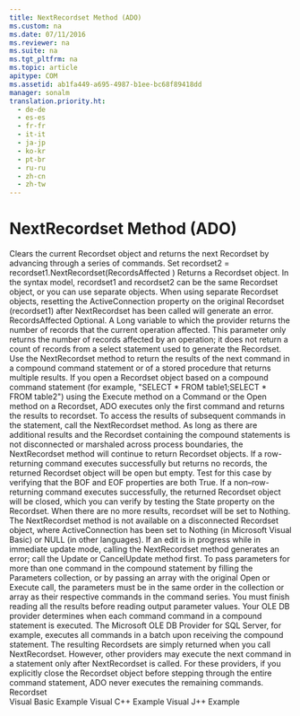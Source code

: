 ```yaml
---
title: NextRecordset Method (ADO)
ms.custom: na
ms.date: 07/11/2016
ms.reviewer: na
ms.suite: na
ms.tgt_pltfrm: na
ms.topic: article
apitype: COM
ms.assetid: ab1fa449-a695-4987-b1ee-bc68f89418dd
manager: sonalm
translation.priority.ht: 
  - de-de
  - es-es
  - fr-fr
  - it-it
  - ja-jp
  - ko-kr
  - pt-br
  - ru-ru
  - zh-cn
  - zh-tw
---
```

# NextRecordset Method (ADO)
<?xml version="1.0" encoding="utf-8"?>
<developerReferenceWithSyntaxDocument xmlns="http://ddue.schemas.microsoft.com/authoring/2003/5" xmlns:xlink="http://www.w3.org/1999/xlink" xmlns:xsi="http://www.w3.org/2001/XMLSchema-instance" xsi:schemaLocation="http://ddue.schemas.microsoft.com/authoring/2003/5 http://dduestorage.blob.core.windows.net/ddueschema/developer.xsd">
  <introduction>
    <para>Clears the current <legacyLink xlink:href="ede1415f-c3df-4cc5-a05b-2576b2b84b60">Recordset</legacyLink> object and returns the next <legacyBold>Recordset</legacyBold> by advancing through a series of commands.</para>
  </introduction>
  <syntaxSection>
    <legacySyntax>
<legacyBold>Set</legacyBold> <parameterReference>recordset2</parameterReference> = <parameterReference>recordset1</parameterReference><legacyBold>.NextRecordset(</legacyBold><parameterReference>RecordsAffected </parameterReference><legacyBold>)</legacyBold></legacySyntax>
  </syntaxSection>
  <returnValue>
    <content>
      <para>Returns a <legacyBold>Recordset</legacyBold> object. In the syntax model, <legacyItalic>recordset1</legacyItalic> and <legacyItalic>recordset2</legacyItalic> can be the same <legacyBold>Recordset</legacyBold> object, or you can use separate objects. When using separate <legacyBold>Recordset</legacyBold> objects, resetting the <legacyBold>ActiveConnection</legacyBold> property on the original <legacyBold>Recordset</legacyBold> (<legacyItalic>recordset1</legacyItalic>) after <legacyBold>NextRecordset</legacyBold> has been called will generate an error. </para>
    </content>
  </returnValue>
  <parameters>
    <content>
      <definitionTable>
        <definedTerm> <legacyItalic>RecordsAffected</legacyItalic> </definedTerm>
        <definition>
          <para>Optional. A <languageKeyword>Long</languageKeyword> variable to which the provider returns the number of records that the current operation affected.</para>
        </definition>
      </definitionTable>
      <alert class="note">
        <para>This parameter only returns the number of records affected by an operation; it does not return a count of records from a select statement used to generate the <legacyBold>Recordset</legacyBold>.</para>
      </alert>
    </content>
  </parameters>
  <languageReferenceRemarks>
    <content>
      <para>Use the <legacyBold>NextRecordset</legacyBold> method to return the results of the next command in a compound command statement or of a stored procedure that returns multiple results. If you open a <legacyBold>Recordset</legacyBold> object based on a compound command statement (for example, "SELECT * FROM table1;SELECT * FROM table2") using the <legacyLink xlink:href="f84a5ff3-0528-4ad7-9bea-9a15103378dd">Execute</legacyLink> method on a <legacyLink xlink:href="a02c22fb-542d-465e-a629-30fd59dcbebf">Command</legacyLink> or the <legacyLink xlink:href="3236749c-4b71-4235-89e2-ccdfaaa9319d">Open</legacyLink> method on a <legacyBold>Recordset</legacyBold>, ADO executes only the first command and returns the results to <legacyItalic>recordset</legacyItalic>. To access the results of subsequent commands in the statement, call the <legacyBold>NextRecordset</legacyBold> method.</para>
      <para>As long as there are additional results and the <legacyBold>Recordset</legacyBold> containing the compound statements is not disconnected or marshaled across process boundaries, the <legacyBold>NextRecordset</legacyBold> method will continue to return <legacyBold>Recordset</legacyBold> objects. If a row-returning command executes successfully but returns no records, the returned <legacyBold>Recordset</legacyBold> object will be open but empty. Test for this case by verifying that the <legacyLink xlink:href="36c31ab2-f3b6-4281-89b6-db7e04e38fd2">BOF</legacyLink> and <legacyLink xlink:href="36c31ab2-f3b6-4281-89b6-db7e04e38fd2">EOF</legacyLink> properties are both <legacyBold>True</legacyBold>. If a non–row-returning command executes successfully, the returned <legacyBold>Recordset</legacyBold> object will be closed, which you can verify by testing the <legacyLink xlink:href="0b993bac-2653-40b1-bcbb-5b57b6aae2bf">State</legacyLink> property on the <legacyBold>Recordset</legacyBold>. When there are no more results, <legacyItalic>recordset</legacyItalic> will be set to <legacyItalic>Nothing</legacyItalic>.</para>
      <para>The <legacyBold>NextRecordset</legacyBold> method is not available on a disconnected <legacyBold>Recordset</legacyBold> object, where <legacyLink xlink:href="52d0a96c-14fb-4ad9-b004-4d821bc0a6db">ActiveConnection</legacyLink> has been set to <legacyBold>Nothing</legacyBold> (in Microsoft Visual Basic) or NULL (in other languages).</para>
      <para>If an edit is in progress while in immediate update mode, calling the <legacyBold>NextRecordset</legacyBold> method generates an error; call the <legacyLink xlink:href="6b2a9c31-1a7e-40db-8a53-30720d0f6cc1">Update</legacyLink> or <legacyLink xlink:href="eaa856cc-c786-462e-890c-c896261b1741">CancelUpdate</legacyLink> method first.</para>
      <para>To pass parameters for more than one command in the compound statement by filling the <legacyLink xlink:href="497cae10-3913-422a-9753-dcbb0a639b1b">Parameters</legacyLink> collection, or by passing an array with the original <legacyBold>Open</legacyBold> or <legacyBold>Execute</legacyBold> call, the parameters must be in the same order in the collection or array as their respective commands in the command series. You must finish reading all the results before reading output parameter values.</para>
      <para>Your OLE DB provider determines when each command command in a compound statement is executed. The <legacyLink xlink:href="99bc40c4-9181-4ca1-a06f-9a1a914a0b7b">Microsoft OLE DB Provider for SQL Server</legacyLink>, for example, executes all commands in a batch upon receiving the compound statement. The resulting <legacyBold>Recordsets</legacyBold> are simply returned when you call <legacyBold>NextRecordset</legacyBold>.</para>
      <para>However, other providers may execute the next command in a statement only after NextRecordset is called. For these providers, if you explicitly close the <legacyBold>Recordset</legacyBold> object before stepping through the entire command statement, ADO never executes the remaining commands.</para>
    </content>
  </languageReferenceRemarks>
  <section>
    <title>Applies To</title>
    <content>
      <para>
        <link xlink:href="ede1415f-c3df-4cc5-a05b-2576b2b84b60">Recordset</link>
      </para>
    </content>
  </section>
  <relatedTopics>
<link xlink:href="b14806da-80d9-4da4-bb87-f558b36a6ac0">Visual Basic Example</link>
<link xlink:href="8bb72817-0cf5-4ce9-9fb8-043c89da941c">Visual C++ Example</link>
<link xlink:href="7948eefb-f5cc-4e74-b2f4-39033b46243d">Visual J++ Example</link>
</relatedTopics>
</developerReferenceWithSyntaxDocument>
